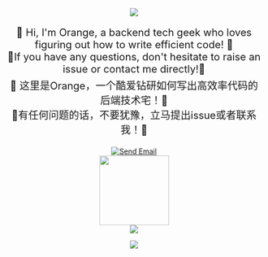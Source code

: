 <p align="center">
    <img src="https://capsule-render.vercel.app/api?type=waving&color=timeGradient&height=300&&section=header&text=🍊Hello🍊&fontSize=70&fontAlign=50&fontAlignY=70&desc=OOrangeeee&descAlign=50&descSize=30&descAlignY=40&animation=twinkling" />
</p>
<div align="center">
    <p style="font-size:20px;">
       🚀 Hi, I'm Orange, a backend tech geek who loves figuring out how to write efficient code! 🚀<br>
        🍊If you have any questions, don't hesitate to raise an issue or contact me directly!🍊
    </p>
    <p style="font-size:20px; margin-top:-15px;">
        🚀 这里是Orange，一个酷爱钻研如何写出高效率代码的后端技术宅！🚀<br>
        🍊有任何问题的话，不要犹豫，立马提出issue或者联系我！🍊
    </p>
    <a href="mailto:Jin0714@outlook.com">
      <img src="https://img.shields.io/badge/email-Jin0714%40outlook.com-orange" alt="Send Email">
    </a>

</div>
<div align="center"> <img height="137px" src="https://github-readme-stats.vercel.app/api?username=oorangeeee&hide_title=true&hide_border=true&show_icons=trueline_height=21&text_color=000&icon_color=000&bg_color=ffcc6ba,e9f89d,6cf2da&theme=graywhite" /> </div>
<div align="center"> <img src="https://github-readme-stats.vercel.app/api/top-langs/?username=oorangeeee&hide_title=true&hide_border=true&layout=compact&langs_count=6&text_color=000&icon_color=fff&bg_color=ff4491,fffc9d,ffe101,6cf2da,b1ebfe&theme=graywhite&hide=html" /> </div>

<p align="center">
<img src="https://capsule-render.vercel.app/api?type=waving&color=timeGradient&height=300&&section=footer&text=Best%20Wishes&fontSize=50&fontAlign=50&fontAlignY=70&desc=🛫🍊🛫&descAlign=50&descSize=30&descAlignY=40&animation=twinkling" />
</p>
